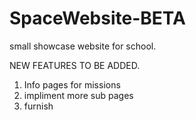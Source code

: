 # SpaceWebsite-BETA
small showcase website for school.



NEW FEATURES TO BE ADDED.

1. Info pages for missions
2. impliment more sub pages
3. furnish
